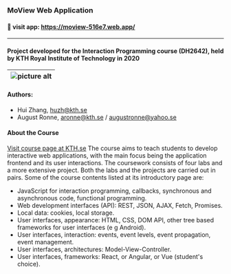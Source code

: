 ### MoView Web Application ###
#### :link: visit app: https://moview-516e7.web.app/ ####
- - - -
#### Project developed for the Interaction Programming course (DH2642), held by KTH Royal Institute of Technology in 2020 ####
| ![picture alt](https://i.imgur.com/3PmUUiY.png "Homepage of MoView web app") |
| ------ |

#### Authors: ####
* Hui Zhang, huzh@kth.se
* August Ronne, aronne@kth.se / augustronne@yahoo.se

#### About the Course
[Visit course page at KTH.se](https://www.kth.se/student/kurser/kurs/DH2642)
The course aims to teach students to develop interactive web applications, with the main focus being the application frontend and its user interactions.
The coursework consists of four labs and a more extensive project. Both the labs and the projects are carried out in pairs.
Some of the course contents listed at its introductory page are:
* JavaScript for interaction programming, callbacks, synchronous and asynchronous code, functional programming.
* Web development interfaces (API): REST, JSON, AJAX, Fetch, Promises.
* Local data: cookies, local storage.
* User interfaces, appearance: HTML, CSS, DOM API, other tree based frameworks for user interfaces (e g Android).
* User interfaces, interaction: events, event levels, event propagation, event management.
* User interfaces, architectures: Model-View-Controller.
* User interfaces, frameworks: React, or Angular, or Vue (student's choice).
